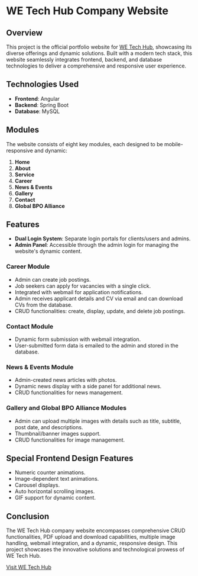 # WE Tech Hub Company Website

## Overview
This project is the official portfolio website for [WE Tech Hub](https://wetechhub.com/), showcasing its diverse offerings and dynamic solutions. Built with a modern tech stack, this website seamlessly integrates frontend, backend, and database technologies to deliver a comprehensive and responsive user experience.

## Technologies Used
- **Frontend**: Angular
- **Backend**: Spring Boot
- **Database**: MySQL

## Modules
The website consists of eight key modules, each designed to be mobile-responsive and dynamic:
1. **Home**
2. **About**
3. **Service**
4. **Career**
5. **News & Events**
6. **Gallery**
7. **Contact**
8. **Global BPO Alliance**

## Features
- **Dual Login System**: Separate login portals for clients/users and admins.
- **Admin Panel**: Accessible through the admin login for managing the website's dynamic content.

### Career Module
- Admin can create job postings.
- Job seekers can apply for vacancies with a single click.
- Integrated with webmail for application notifications.
- Admin receives applicant details and CV via email and can download CVs from the database.
- CRUD functionalities: create, display, update, and delete job postings.

### Contact Module
- Dynamic form submission with webmail integration.
- User-submitted form data is emailed to the admin and stored in the database.

### News & Events Module
- Admin-created news articles with photos.
- Dynamic news display with a side panel for additional news.
- CRUD functionalities for news management.

### Gallery and Global BPO Alliance Modules
- Admin can upload multiple images with details such as title, subtitle, post date, and descriptions.
- Thumbnail/banner images support.
- CRUD functionalities for image management.

## Special Frontend Design Features
- Numeric counter animations.
- Image-dependent text animations.
- Carousel displays.
- Auto horizontal scrolling images.
- GIF support for dynamic content.

## Conclusion
The WE Tech Hub company website encompasses comprehensive CRUD functionalities, PDF upload and download capabilities, multiple image handling, webmail integration, and a dynamic, responsive design. This project showcases the innovative solutions and technological prowess of WE Tech Hub.

[Visit WE Tech Hub](https://wetechhub.com/)
